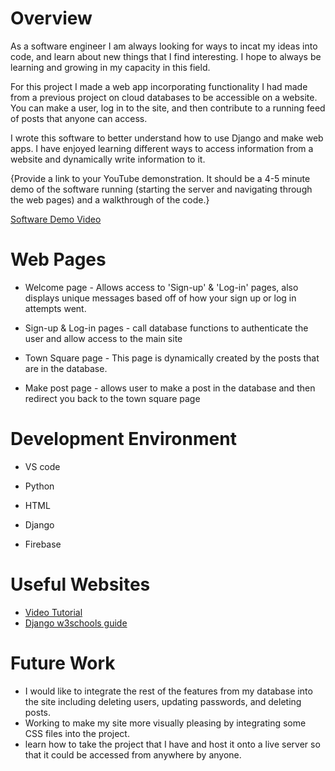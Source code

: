 # Overview

As a software engineer I am always looking for ways to incat my ideas into code, and learn about new things that I find interesting. I hope to always be learning and growing in my capacity in this field.

For this project I made a web app incorporating functionality I had made from a previous project on cloud databases to be accessible on a website. You can make a user, log in to the site, and then contribute to a running feed of posts that anyone can access. 

I wrote this software to better understand how to use Django and make web apps. I have enjoyed learning different ways to access information from a website and dynamically write information to it.

{Provide a link to your YouTube demonstration.  It should be a 4-5 minute demo of the software running (starting the server and navigating through the web pages) and a walkthrough of the code.}

[Software Demo Video](https://youtu.be/INbQqbUcxHI)

# Web Pages

* Welcome page - Allows access to 'Sign-up' & 'Log-in' pages, also displays unique messages based off of how your sign up or log in attempts went.

* Sign-up & Log-in pages - call database functions to authenticate the user and allow access to the main site

* Town Square page - This page is dynamically created by the posts that are in the database. 

* Make post page - allows user to make a post in the database and then redirect you back to the town square page

# Development Environment

* VS code

* Python

* HTML

* Django

* Firebase

# Useful Websites


* [Video Tutorial](https://youtu.be/rHux0gMZ3Eg)
* [Django w3schools guide](https://www.w3schools.com/django/)

# Future Work


* I would like to integrate the rest of the features from my database into the site including deleting users, updating passwords, and deleting posts.
* Working to make my site more visually pleasing by integrating some CSS files into the project.
* learn how to take the project that I have and host it onto a live server so that it could be accessed from anywhere by anyone.